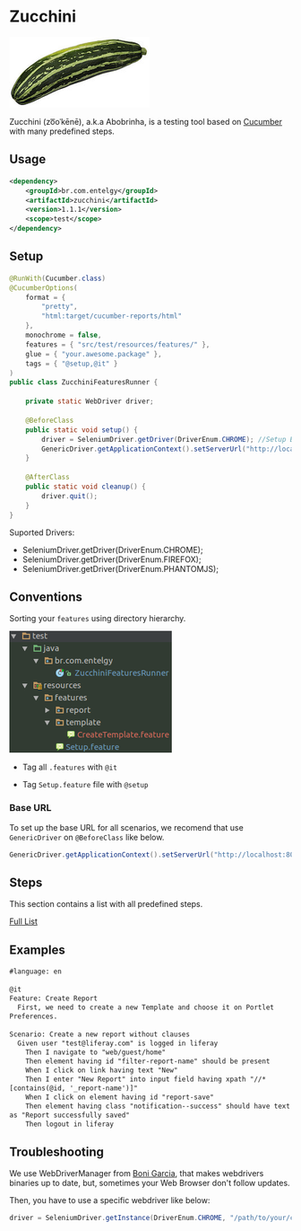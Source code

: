 # Zucchini

<img style="float: center;" src="images/zucchini.jpg">

Zucchini (zo͞oˈkēnē), a.k.a Abobrinha, is a testing tool based on [Cucumber](https://cucumber.io/) with many predefined steps.

## Usage

```xml
<dependency>
    <groupId>br.com.entelgy</groupId>
    <artifactId>zucchini</artifactId>
    <version>1.1.1</version>
    <scope>test</scope>
</dependency>

```

## Setup

```java
@RunWith(Cucumber.class)
@CucumberOptions(
	format = {
		"pretty",
		"html:target/cucumber-reports/html"
	},
	monochrome = false,
	features = { "src/test/resources/features/" },
	glue = { "your.awesome.package" },
	tags = { "@setup,@it" }
)
public class ZucchiniFeaturesRunner {

	private static WebDriver driver;

	@BeforeClass
	public static void setup() {
		driver = SeleniumDriver.getDriver(DriverEnum.CHROME); //Setup Browser
		GenericDriver.getApplicationContext().setServerUrl("http://localhost:8080/"); //Setup base url
	}

	@AfterClass
	public static void cleanup() {
		driver.quit();
	}
}
```

Suported Drivers:

+ SeleniumDriver.getDriver(DriverEnum.CHROME);
+ SeleniumDriver.getDriver(DriverEnum.FIREFOX);
+ SeleniumDriver.getDriver(DriverEnum.PHANTOMJS);

## Conventions

Sorting your `features` using directory hierarchy.

![Convention](images/convention.png)

- Tag all `.features` with `@it`

- Tag `Setup.feature` file with `@setup`

### Base URL

To set up the base URL for all scenarios, we recomend that use `GenericDriver` on `@BeforeClass` like below.

```java
GenericDriver.getApplicationContext().setServerUrl("http://localhost:8080/")
```

## Steps

This section contains a list with all predefined steps.

[Full List](STEPS.md)

## Examples

```cucumber
#language: en

@it 
Feature: Create Report
  First, we need to create a new Template and choose it on Portlet Preferences.
  
Scenario: Create a new report without clauses
  Given user "test@liferay.com" is logged in liferay
    Then I navigate to "web/guest/home"
    Then element having id "filter-report-name" should be present
    When I click on link having text "New"
    Then I enter "New Report" into input field having xpath "//*[contains(@id, '_report-name')]"
    When I click on element having id "report-save"
    Then element having class "notification--success" should have text as "Report successfully saved"
    Then logout in liferay
```

## Troubleshooting

We use WebDriverManager from [Boni Garcia](https://github.com/bonigarcia/webdrivermanager), that makes webdrivers binaries up to date, but, sometimes
your Web Browser don't follow updates.

Then, you have to use a specific webdriver like below:

```java
driver = SeleniumDriver.getInstance(DriverEnum.CHROME, "/path/to/your/chromedriver");
```
